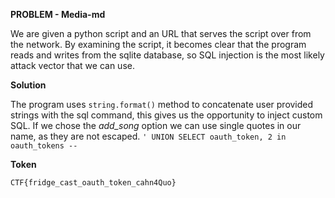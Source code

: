 **PROBLEM - Media-md**

We are given a python script and an URL that serves the script over from the 
network. By examining the script, it becomes clear that the program reads and
writes from the sqlite database, so SQL injection is the most likely attack
vector that we can use.

**Solution**

The program uses `string.format()` method to concatenate user provided strings
with the sql command, this gives us the opportunity to inject custom SQL. If
we chose the _add_song_ option we can use single quotes in our name, as they
are not escaped.
	`' UNION SELECT oauth_token, 2 in oauth_tokens --`

**Token**

	CTF{fridge_cast_oauth_token_cahn4Quo}
